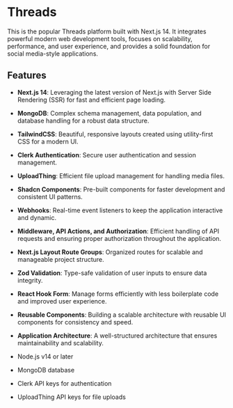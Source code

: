 # Threads

This is the popular Threads platform built with Next.js 14. It integrates powerful modern web development tools, focuses on scalability, performance, and user experience, and provides a solid foundation for social media-style applications.

## Features

- **Next.js 14**: Leveraging the latest version of Next.js with Server Side Rendering (SSR) for fast and efficient page loading.
- **MongoDB**: Complex schema management, data population, and database handling for a robust data structure.
- **TailwindCSS**: Beautiful, responsive layouts created using utility-first CSS for a modern UI.
- **Clerk Authentication**: Secure user authentication and session management.
- **UploadThing**: Efficient file upload management for handling media files.
- **Shadcn Components**: Pre-built components for faster development and consistent UI patterns.
- **Webhooks**: Real-time event listeners to keep the application interactive and dynamic.
- **Middleware, API Actions, and Authorization**: Efficient handling of API requests and ensuring proper authorization throughout the application.
- **Next.js Layout Route Groups**: Organized routes for scalable and manageable project structure.
- **Zod Validation**: Type-safe validation of user inputs to ensure data integrity.
- **React Hook Form**: Manage forms efficiently with less boilerplate code and improved user experience.
- **Reusable Components**: Building a scalable architecture with reusable UI components for consistency and speed.
- **Application Architecture**: A well-structured architecture that ensures maintainability and scalability.
  

- Node.js v14 or later
- MongoDB database
- Clerk API keys for authentication
- UploadThing API keys for file uploads

